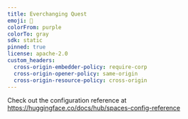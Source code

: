 ```yaml
---
title: Everchanging Quest
emoji: 👾
colorFrom: purple
colorTo: gray
sdk: static
pinned: true
license: apache-2.0
custom_headers:
  cross-origin-embedder-policy: require-corp
  cross-origin-opener-policy: same-origin
  cross-origin-resource-policy: cross-origin
---
```


Check out the configuration reference at https://huggingface.co/docs/hub/spaces-config-reference